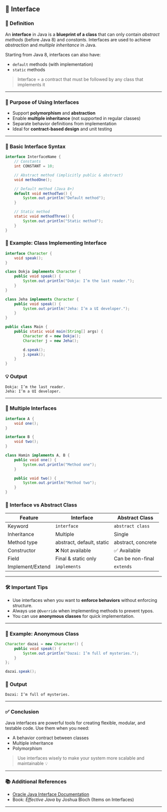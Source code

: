 ## 🌟 Interface

### 📘 Definition

An **interface** in Java is a **blueprint of a class** that can only contain *abstract methods* (before Java 8) and *constants*. Interfaces are used to achieve *abstraction* and *multiple inheritance* in Java.

Starting from Java 8, interfaces can also have:

* `default` methods (with implementation)
* `static` methods

> Interface = a contract that must be followed by any class that implements it

---

### 🎯 Purpose of Using Interfaces

* Support **polymorphism** and **abstraction**
* Enable **multiple inheritance** (not supported in regular classes)
* Separate behavior definitions from implementation
* Ideal for **contract-based design** and unit testing

---

### 🧠 Basic Interface Syntax

```java
interface InterfaceName {
    // Constants
    int CONSTANT = 10; 

    // Abstract method (implicitly public & abstract)
    void methodOne();

    // Default method (Java 8+)
    default void methodTwo() {
        System.out.println("Default method");
    }

    // Static method
    static void methodThree() {
        System.out.println("Static method");
    }
}
```

### 🧩 Example: Class Implementing Interface

```java
interface Character {
    void speak();
}

class Dokja implements Character {
    public void speak() {
        System.out.println("Dokja: I’m the last reader.");
    }
}

class Jeha implements Character {
    public void speak() {
        System.out.println("Jeha: I’m a UI developer.");
    }
}

public class Main {
    public static void main(String[] args) {
        Character d = new Dokja();
        Character j = new Jeha();

        d.speak();
        j.speak();
    }
}
```

### 💡 Output

```
Dokja: I’m the last reader.
Jeha: I’m a UI developer.
```

---

### 🔄 Multiple Interfaces

```java
interface A {
    void one();
}

interface B {
    void two();
}

class Hamin implements A, B {
    public void one() {
        System.out.println("Method one");
    }

    public void two() {
        System.out.println("Method two");
    }
}
```

### 🧪 Interface vs Abstract Class

| Feature          | Interface                 | Abstract Class     |
| ---------------- | ------------------------- | ------------------ |
| Keyword          | `interface`               | `abstract class`   |
| Inheritance      | Multiple                  | Single             |
| Method type      | abstract, default, static | abstract, concrete |
| Constructor      | ❌ Not available           | ✅ Available        |
| Field            | Final & static only       | Can be non-final   |
| Implement/Extend | `implements`              | `extends`          |

---

### 🛠️ Important Tips

* Use interfaces when you want to **enforce behaviors** without enforcing structure.
* Always use `@Override` when implementing methods to prevent typos.
* You can use **anonymous classes** for quick implementation.

---

### 🧪 Example: Anonymous Class

```java
Character dazai = new Character() {
    public void speak() {
        System.out.println("Dazai: I’m full of mysteries.");
    }
};

dazai.speak();
```

### 💬 Output

```
Dazai: I’m full of mysteries.
```

---

### ✅ Conclusion

Java interfaces are powerful tools for creating flexible, modular, and testable code. Use them when you need:

* A behavior contract between classes
* Multiple inheritance
* Polymorphism

> Use interfaces wisely to make your system more scalable and maintainable 💡

---

### 📚 Additional References

* [Oracle Java Interface Documentation](https://docs.oracle.com/javase/tutorial/java/IandI/createinterface.html)
* Book: *Effective Java* by Joshua Bloch (Items on Interfaces)

---
